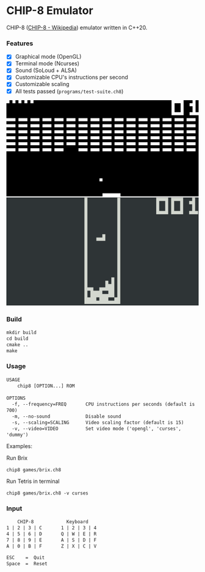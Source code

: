 # CHIP-8 Emulator

CHIP-8 ([CHIP-8 - Wikipedia](https://en.wikipedia.org/wiki/CHIP-8)) emulator 
written in C++20.

### Features
- [x] Graphical mode (OpenGL)
- [x] Terminal mode (Ncurses)
- [x] Sound (SoLoud + ALSA)
- [x] Customizable CPU's instructions per second
- [x] Customizable scaling
- [x] All tests passed (`programs/test-suite.ch8`)

![brix](images/brix.png)
![brix](images/tetris.png)

### Build
```
mkdir build
cd build
cmake ..
make
```

### Usage

```
USAGE
    chip8 [OPTION...] ROM

OPTIONS
  -f, --frequency=FREQ       CPU instructions per seconds (default is 700)
  -m, --no-sound             Disable sound
  -s, --scaling=SCALING      Video scaling factor (default is 15)
  -v, --video=VIDEO          Set video mode ('opengl', 'curses', 'dummy')
```

Examples:

Run Brix
```
chip8 games/brix.ch8
```

Run Tetris in terminal
```
chip8 games/brix.ch8 -v curses
```

### Input

```
    CHIP-8            Keyboard
1 | 2 | 3 | C       1 | 2 | 3 | 4
4 | 5 | 6 | D       Q | W | E | R
7 | 8 | 9 | E       A | S | D | F
A | 0 | B | F       Z | X | C | V
```

```
ESC    =  Quit
Space  =  Reset
```

